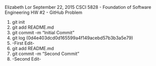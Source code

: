Elizabeth Lor
September 22, 2015
CSCI 5828 - Foundation of Software Engineering
HW #2 - GitHub Problem

1. git init
2. git add README.md
3. git commit -m “Initial Commit”
4. git log (0d4e403dcd0d165599a4f149acebd57b3b3a5e79)
5. -First Edit-
6. git add README.md
7. git commit -m “Second Commit”
8. -Second Edit-